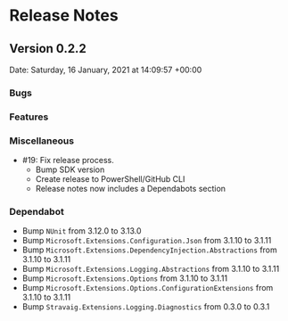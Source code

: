 # Release Notes

## Version 0.2.2

Date: Saturday, 16 January, 2021 at 14:09:57 +00:00

### Bugs

### Features

### Miscellaneous

* #19: Fix release process.
  * Bump SDK version
  * Create release to PowerShell/GitHub CLI
  * Release notes now includes a Dependabots section

### Dependabot

* Bump `NUnit` from 3.12.0 to 3.13.0
* Bump `Microsoft.Extensions.Configuration.Json` from 3.1.10 to 3.1.11
* Bump `Microsoft.Extensions.DependencyInjection.Abstractions` from 3.1.10 to 3.1.11
* Bump `Microsoft.Extensions.Logging.Abstractions` from 3.1.10 to 3.1.11
* Bump `Microsoft.Extensions.Options` from 3.1.10 to 3.1.11
* Bump `Microsoft.Extensions.Options.ConfigurationExtensions` from 3.1.10 to 3.1.11
* Bump `Stravaig.Extensions.Logging.Diagnostics` from 0.3.0 to 0.3.1

